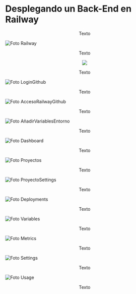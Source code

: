
# Desplegando un Back-End en Railway

<p align="center">
Texto
</p>

![Foto Railway](./Imagenes_Readme/Railway.png)

<p align="center">
Texto
</p>

<p align="center">
  <img src="./Imagenes_Readme/NuevoProyecto.png">
</p>

<p align="center">
Texto
</p>

![Foto LoginGithub](./Imagenes_Readme/LoginGithub.png)

<p align="center">
Texto
</p>

![Foto AccesoRailwayGithub](./Imagenes_Readme/AccesoRailwayGithub.png)

<p align="center">
Texto
</p>

![Foto AñadirVariablesEntorno](./Imagenes_Readme/AñadirVariablesEntorno.png)

<p align="center">
Texto
</p>

![Foto Dashboard](./Imagenes_Readme/Dashboard.png)

<p align="center">
Texto
</p>

![Foto Proyectos](./Imagenes_Readme/Proyectos.png)

<p align="center">
Texto
</p>

![Foto ProyectoSettings](./Imagenes_Readme/ProyectoSettings.png)

<p align="center">
Texto
</p>

![Foto Deployments](./Imagenes_Readme/Deployments.png)

<p align="center">
Texto
</p>

![Foto Variables](./Imagenes_Readme/Variables.png)

<p align="center">
Texto
</p>

![Foto Metrics](./Imagenes_Readme/Metrics.png)

<p align="center">
Texto
</p>

![Foto Settings](./Imagenes_Readme/Settings.png)

<p align="center">
Texto
</p>

![Foto Usage](./Imagenes_Readme/Usage.png)

<p align="center">
Texto
</p>
